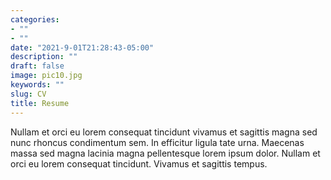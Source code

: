 ```yaml
---
categories:
- ""
- ""
date: "2021-9-01T21:28:43-05:00"
description: ""
draft: false
image: pic10.jpg
keywords: ""
slug: CV
title: Resume
---
```


Nullam et orci eu lorem consequat tincidunt vivamus et sagittis magna sed nunc rhoncus condimentum sem. In efficitur ligula tate urna. Maecenas massa sed magna lacinia magna pellentesque lorem ipsum dolor. Nullam et orci eu lorem consequat tincidunt. Vivamus et sagittis tempus.